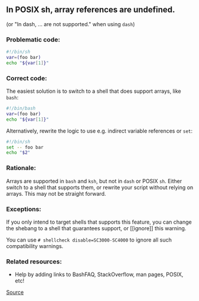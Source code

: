 ## In POSIX sh, array references are undefined.

(or "In dash, ... are not supported." when using `dash`)

### Problematic code:

```sh
#!/bin/sh
var=(foo bar)
echo "${var[1]}"
```

### Correct code:

The easiest solution is to switch to a shell that does support arrays, like `bash`:

```sh
#!/bin/bash
var=(foo bar)
echo "${var[1]}"
```

Alternatively, rewrite the logic to use e.g. indirect variable references or `set`:

```sh
#!/bin/sh
set -- foo bar
echo "$2"
```

### Rationale:

Arrays are supported in `bash` and `ksh`, but not in `dash` or POSIX `sh`. Either switch to a shell that supports them, or rewrite your script without relying on arrays. This may not be straight forward.

### Exceptions:

If you only intend to target shells that supports this feature, you can change
the shebang to a shell that guarantees support, or [[ignore]] this warning.

You can use `# shellcheck disable=SC3000-SC4000` to ignore all such compatibility
warnings.

### Related resources:

* Help by adding links to BashFAQ, StackOverflow, man pages, POSIX, etc!

[Source](https://github.com/koalaman/shellcheck/wiki/SC3054)

